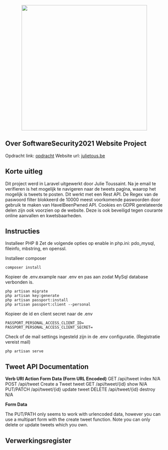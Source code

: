 <p align="center"><a href="https://laravel.com" target="_blank"><img src="https://raw.githubusercontent.com/laravel/art/master/logo-lockup/5%20SVG/2%20CMYK/1%20Full%20Color/laravel-logolockup-cmyk-red.svg" width="400"></a></p>

## Over SoftwareSecurity2021 Website Project

Opdracht link: [opdracht](https://ehb.instructure.com/courses/19976/assignments/47446)
Website url: [julietous.be](https://julietous.be/)

## Korte uitleg

Dit project werd in Laravel uitgewerkt door Julie Toussaint.
Na je email te verifieren is het mogelijk te navigeren naar de tweets pagina, waarop het mogelijk is tweets te posten. Dit werkt met een Rest API. De Regex van de paswoord filter blokkeerd de 10000 meest voorkomende paswoorden door gebruik te maken van HaveIBeenPwned API. Cookies en GDPR gerelateerde delen zijn ook voorzien op de website. Deze is ook beveiligd tegen courante online aanvallen en kwetsbaarheden.

## Instructies

Installeer PHP 8
Zet de volgende opties op enable in php.ini: pdo_mysql, fileinfo, mbstring, en openssl.

Installeer composer
```
composer install
```

Kopieer de .env.example naar .env en pas aan zodat MySql database verbonden is.

```
php artisan migrate
php artisan key:generate
php artisan passport:install
php artisan passport:client --personal
```

Kopieer de id en client secret naar de .env

```
PASSPORT_PERSONAL_ACCESS_CLIENT_ID=
PASSPORT_PERSONAL_ACCESS_CLIENT_SECRET=
```

Check of de mail settings ingesteld zijn in de .env configuratie. (Registratie vereist mail)

```
php artisan serve
```


## Tweet API Documentation

**Verb	    URI	            Action	        Form Data (Form URL Encoded)**
GET	        /api/tweet	    index	        N/A
POST	    /api/tweet	    Create a Tweet	tweet
GET	        /api/tweet/{id}	show	        N/A
PUT/PATCH	/api/tweet/{id}	update	        tweet
DELETE	    /api/tweet/{id}	destroy	        N/A

**Form Data**

The PUT/PATH only seems to work with urlencoded data, however you can use a multipart form with the create tweet function.
Note you can only delete or update tweets which you own.

## Verwerkingsregister

<verwerkingsregister>
